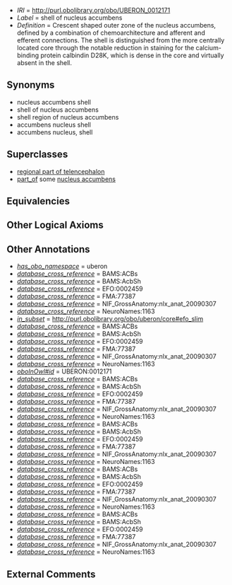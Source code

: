  * *IRI* = http://purl.obolibrary.org/obo/UBERON_0012171
 * *Label* = shell of nucleus accumbens
 * *Definition* = Crescent shaped outer zone of the nucleus accumbens, defined by a combination of chemoarchitecture and afferent and efferent connections. The shell is distinguished from the more centrally located core through the notable reduction in staining for the calcium-binding protein calbindin D28K, which is dense in the core and virtually absent in the shell.

## Synonyms

 * nucleus accumbens shell
 * shell of nucleus accumbens
 * shell region of nucleus accumbens
 * accumbens nucleus shell
 * accumbens nucleus, shell

## Superclasses

 * [regional part of telencephalon](../../UBERON/91/UBERON_0002791.md)
 * [part_of](../../BFO/50/BFO_0000050.md) some [nucleus accumbens](../../UBERON/82/UBERON_0001882.md)

## Equivalencies


## Other Logical Axioms


## Other Annotations

 * *[has_obo_namespace](../../ce/oboInOwl#hasOBONamespace.md)* = uberon
 * *[database_cross_reference](../../ef/oboInOwl#hasDbXref.md)* = BAMS:ACBs
 * *[database_cross_reference](../../ef/oboInOwl#hasDbXref.md)* = BAMS:AcbSh
 * *[database_cross_reference](../../ef/oboInOwl#hasDbXref.md)* = EFO:0002459
 * *[database_cross_reference](../../ef/oboInOwl#hasDbXref.md)* = FMA:77387
 * *[database_cross_reference](../../ef/oboInOwl#hasDbXref.md)* = NIF_GrossAnatomy:nlx_anat_20090307
 * *[database_cross_reference](../../ef/oboInOwl#hasDbXref.md)* = NeuroNames:1163
 * *[in_subset](../../et/oboInOwl#inSubset.md)* = http://purl.obolibrary.org/obo/uberon/core#efo_slim
 * *[database_cross_reference](../../ef/oboInOwl#hasDbXref.md)* = BAMS:ACBs
 * *[database_cross_reference](../../ef/oboInOwl#hasDbXref.md)* = BAMS:AcbSh
 * *[database_cross_reference](../../ef/oboInOwl#hasDbXref.md)* = EFO:0002459
 * *[database_cross_reference](../../ef/oboInOwl#hasDbXref.md)* = FMA:77387
 * *[database_cross_reference](../../ef/oboInOwl#hasDbXref.md)* = NIF_GrossAnatomy:nlx_anat_20090307
 * *[database_cross_reference](../../ef/oboInOwl#hasDbXref.md)* = NeuroNames:1163
 * *[oboInOwl#id](../../id/oboInOwl#id.md)* = UBERON:0012171
 * *[database_cross_reference](../../ef/oboInOwl#hasDbXref.md)* = BAMS:ACBs
 * *[database_cross_reference](../../ef/oboInOwl#hasDbXref.md)* = BAMS:AcbSh
 * *[database_cross_reference](../../ef/oboInOwl#hasDbXref.md)* = EFO:0002459
 * *[database_cross_reference](../../ef/oboInOwl#hasDbXref.md)* = FMA:77387
 * *[database_cross_reference](../../ef/oboInOwl#hasDbXref.md)* = NIF_GrossAnatomy:nlx_anat_20090307
 * *[database_cross_reference](../../ef/oboInOwl#hasDbXref.md)* = NeuroNames:1163
 * *[database_cross_reference](../../ef/oboInOwl#hasDbXref.md)* = BAMS:ACBs
 * *[database_cross_reference](../../ef/oboInOwl#hasDbXref.md)* = BAMS:AcbSh
 * *[database_cross_reference](../../ef/oboInOwl#hasDbXref.md)* = EFO:0002459
 * *[database_cross_reference](../../ef/oboInOwl#hasDbXref.md)* = FMA:77387
 * *[database_cross_reference](../../ef/oboInOwl#hasDbXref.md)* = NIF_GrossAnatomy:nlx_anat_20090307
 * *[database_cross_reference](../../ef/oboInOwl#hasDbXref.md)* = NeuroNames:1163
 * *[database_cross_reference](../../ef/oboInOwl#hasDbXref.md)* = BAMS:ACBs
 * *[database_cross_reference](../../ef/oboInOwl#hasDbXref.md)* = BAMS:AcbSh
 * *[database_cross_reference](../../ef/oboInOwl#hasDbXref.md)* = EFO:0002459
 * *[database_cross_reference](../../ef/oboInOwl#hasDbXref.md)* = FMA:77387
 * *[database_cross_reference](../../ef/oboInOwl#hasDbXref.md)* = NIF_GrossAnatomy:nlx_anat_20090307
 * *[database_cross_reference](../../ef/oboInOwl#hasDbXref.md)* = NeuroNames:1163
 * *[database_cross_reference](../../ef/oboInOwl#hasDbXref.md)* = BAMS:ACBs
 * *[database_cross_reference](../../ef/oboInOwl#hasDbXref.md)* = BAMS:AcbSh
 * *[database_cross_reference](../../ef/oboInOwl#hasDbXref.md)* = EFO:0002459
 * *[database_cross_reference](../../ef/oboInOwl#hasDbXref.md)* = FMA:77387
 * *[database_cross_reference](../../ef/oboInOwl#hasDbXref.md)* = NIF_GrossAnatomy:nlx_anat_20090307
 * *[database_cross_reference](../../ef/oboInOwl#hasDbXref.md)* = NeuroNames:1163

## External Comments

